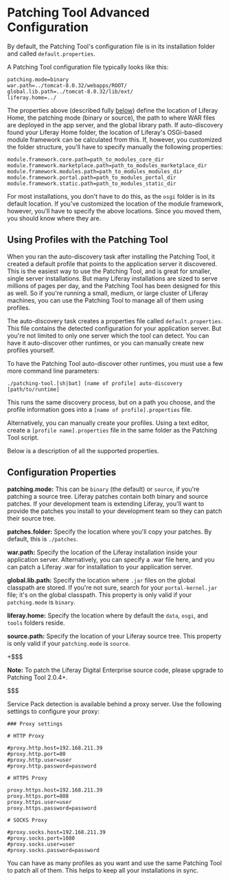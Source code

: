 # Patching Tool Advanced Configuration [](id=patching-tool-advanced-configuration)

By default, the Patching Tool's configuration file is in its installation folder
and called `default.properties`.

A Patching Tool configuration file typically looks like this:

    patching.mode=binary
    war.path=../tomcat-8.0.32/webapps/ROOT/
    global.lib.path=../tomcat-8.0.32/lib/ext/
    liferay.home=../

The properties above (described fully [below](#using-profiles-with-the-patching-tool)) 
define the location of Liferay Home, the patching mode
(binary or source), the path to where WAR files are deployed in the app server,
and the global library path. If auto-discovery found your Liferay Home folder,
the location of Liferay's OSGi-based module framework can be calculated from
this. If, however, you customized the folder structure, you'll have to specify
manually the following properties: 

    module.framework.core.path=path_to_modules_core_dir
    module.framework.marketplace.path=path_to_modules_marketplace_dir
    module.framework.modules.path=path_to_modules_modules_dir
    module.framework.portal.path=path_to_modules_portal_dir
    module.framework.static.path=path_to_modules_static_dir

For most installations, you don't have to do this, as the `osgi` folder is in
its default location. If you've customized the location of the module framework,
however, you'll have to specify the above locations. Since you moved them, you
should know where they are.

## Using Profiles with the Patching Tool [](id=using-profiles-with-the-patching-tool)

When you ran the auto-discovery task after installing the Patching Tool, it
created a default profile that points to the application server it discovered.
This is the easiest way to use the Patching Tool, and is great for smaller,
single server installations. But many Liferay installations are sized to serve
millions of pages per day, and the Patching Tool has been designed for this as
well. So if you're running a small, medium, or large cluster of Liferay
machines, you can use the Patching Tool to manage all of them using profiles. 

The auto-discovery task creates a properties file called `default.properties`.
This file contains the detected configuration for your application server. But
you're not limited to only one server which the tool can detect. You can have it
auto-discover other runtimes, or you can manually create new profiles yourself. 

To have the Patching Tool auto-discover other runtimes, you must use a few
more command line parameters: 

    ./patching-tool.[sh|bat] [name of profile] auto-discovery [path/to/runtime]
 
This runs the same discovery process, but on a path you choose, and the
profile information goes into a `[name of profile].properties` file. 

Alternatively, you can manually create your profiles. Using a text editor,
create a `[profile name].properties` file in the same folder as the Patching
Tool script. 

Below is a description of all the supported properties. 

## Configuration Properties [](id=configuration-properties)

**patching.mode:** This can be `binary` (the default) or `source`, if you're
patching a source tree. Liferay patches contain both binary and source patches.
If your development team is extending Liferay, you'll want to provide the
patches you install to your development team so they can patch their source
tree. 

**patches.folder:** Specify the location where you'll copy your patches. By
default, this is `./patches`. 

**war.path:** Specify the location of the Liferay installation inside your
application server.  Alternatively, you can specify a .war file here, and you
can patch a Liferay .war for installation to your application server. 

**global.lib.path:** Specify the location where `.jar` files on the global
classpath are stored. If you're not sure, search for your `portal-kernel.jar`
file; it's on the global classpath. This property is only valid if your
`patching.mode` is `binary`. 

**liferay.home:** Specify the location where by default the `data`,
`osgi`, and `tools` folders reside.

**source.path:** Specify the location of your Liferay source tree. This property
is only valid if your `patching.mode` is `source`. 

+$$$

**Note:** To patch the Liferay Digital Enterprise source code, please upgrade to
Patching Tool 2.0.4+.

$$$ 

Service Pack detection is available behind a proxy server. Use the following
settings to configure your proxy: 

    ### Proxy settings

    # HTTP Proxy

    #proxy.http.host=192.168.211.39
    #proxy.http.port=80
    #proxy.http.user=user
    #proxy.http.password=password

    # HTTPS Proxy

    proxy.https.host=192.168.211.39
    proxy.https.port=808
    proxy.https.user=user
    proxy.https.password=password

    # SOCKS Proxy

    #proxy.socks.host=192.168.211.39
    #proxy.socks.port=1080
    #proxy.socks.user=user
    #proxy.socks.password=password

You can have as many profiles as you want and use the same Patching Tool to
patch all of them. This helps to keep all your installations in sync.
